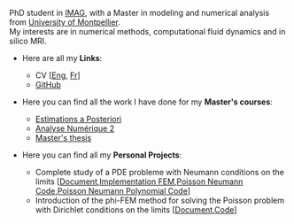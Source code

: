 PhD student in [IMAG](https://imag.umontpellier.fr/), with a Master in modeling and numerical analysis from [University of Montpellier](https://www.umontpellier.fr/). \
My interests are in numerical methods, computational fluid dynamics and in silico MRI. 

- Here are all my **Links**: 
  - CV [[Eng](https://DelfinCalles.github.io/documents/CV(eng).pdf), [Fr](https://DelfinCalles.github.io/documents/CV(fr).pdf)]
  - [GitHub](https://github.com/DelfinCalles)

- Here you can find all the work I have done for my **Master's courses**:
  - [Estimations a Posteriori](https://DelfinCalles.github.io/EaP)
  - [Analyse Numérique 2](https://DelfinCalles.github.io/AN_2)
  - [Master's thesis](https://github.com/DelfinCalles/DelfinCalles.github.io/blob/main/Projects/Master's%20thesis/Rapport.pdf)

 - Here you can find all my **Personal Projects**:
     - Complete study of a PDE probleme with Neumann conditions on the limits [[Document](https://DelfinCalles.github.io/Projects/Complete_PDE_Study/Complete_study_PDE.pdf),[Implementation FEM](https://DelfinCalles.github.io/Projects/Complete_PDE_Study/Implementation_MEF.ipynb),[Poisson Neumann Code](https://DelfinCalles.github.io/Projects/Complete_PDE_Study/Poisson_Neumann.py),[Poisson Neumann Polynomial Code](https://DelfinCalles.github.io/Projects/Complete_PDE_Study/Poisson_Neumann_Polynômes.py)]
     - Introduction of the phi-FEM method for solving the Poisson problem with Dirichlet conditions on the limits [[Document](https://DelfinCalles.github.io/Projects/Phi-FEM_Method/PhiFEM_Method.pdf),[Code](https://DelfinCalles.github.io/Projects/Phi-FEM_Method/phiFEM_Poisson_Dirichlet2D.py)]
